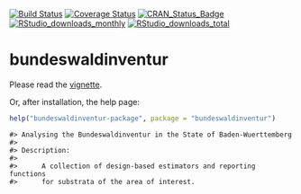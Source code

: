 <!-- README.md is generated from README.Rmd. Please edit that file -->
[![Build Status](https://travis-ci.org/fvafrCU/bundeswaldinventur.svg?branch=master)](https://travis-ci.org/fvafrCU/bundeswaldinventur)
[![Coverage Status](https://codecov.io/github/fvafrCU/bundeswaldinventur/coverage.svg?branch=master)](https://codecov.io/github/fvafrCU/bundeswaldinventur?branch=master)
[![CRAN_Status_Badge](https://www.r-pkg.org/badges/version/bundeswaldinventur)](https://cran.r-project.org/package=bundeswaldinventur)
[![RStudio_downloads_monthly](https://cranlogs.r-pkg.org/badges/bundeswaldinventur)](https://cran.r-project.org/package=bundeswaldinventur)
[![RStudio_downloads_total](https://cranlogs.r-pkg.org/badges/grand-total/bundeswaldinventur)](https://cran.r-project.org/package=bundeswaldinventur)
 

# bundeswaldinventur
Please read the
[vignette](https://htmlpreview.github.io/?https://github.com/fvafrCU/bundeswaldinventur/blob/master/inst/doc/An_Introduction_to_bundeswaldinventur.html).

Or, after installation, the help page:

```r
help("bundeswaldinventur-package", package = "bundeswaldinventur")
```

```
#> Analysing the Bundeswaldinventur in the State of Baden-Wuerttemberg
#> 
#> Description:
#> 
#>      A collection of design-based estimators and reporting functions
#>      for substrata of the area of interest.
```

